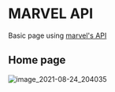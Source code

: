 # MARVEL API

Basic page using [marvel's API](https://developer.marvel.com)

## Home page
![image_2021-08-24_204035](https://user-images.githubusercontent.com/52288023/130712246-06a49989-10ee-4464-b798-93060dfba496.png)
